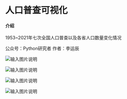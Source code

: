 # 人口普查可视化

#### 介绍
1953~2021年七次全国人口普查以及各省人口数量变化情况


公众号：Python研究者
作者：李运辰

![输入图片说明](https://images.gitee.com/uploads/images/2021/0511/215049_bb25eb57_1315661.gif "1953~2021年不同省份总人口.gif")


![输入图片说明](https://images.gitee.com/uploads/images/2021/0511/215101_8b247862_1315661.gif "第七次人口普查不同省份总人口.gif")


![输入图片说明](https://images.gitee.com/uploads/images/2021/0511/215111_b5558462_1315661.png "微信图片_20210511213029.png")

![输入图片说明](https://images.gitee.com/uploads/images/2021/0511/215129_007d110b_1315661.jpeg "底部双码.jpg")